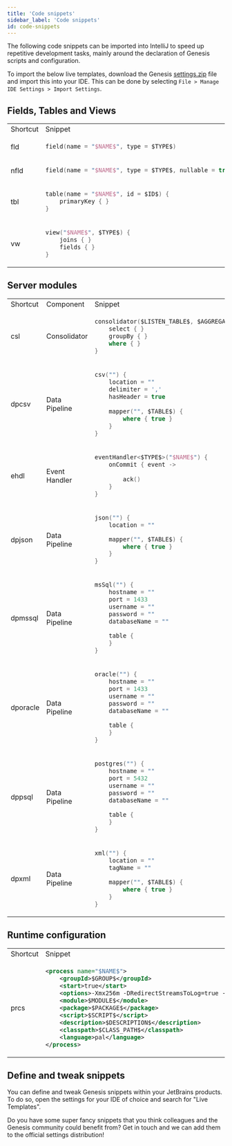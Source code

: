 ```yaml
---
title: 'Code snippets'
sidebar_label: 'Code snippets'
id: code-snippets
---
```


The following code snippets can be imported into IntelliJ to speed up repetitive development tasks, mainly around the declaration of Genesis scripts and configuration.

To import the below live templates, download the Genesis [settings.zip](pathname:///file/settings.zip) file and import this into your IDE. This can be done by selecting `File > Manage IDE Settings > Import Settings`.

## Fields, Tables and Views

<table>
<tr>
<td> Shortcut </td><td> Snippet </td>
</tr>
<tr>
<td>fld</td>
<td>

```kt
field(name = "$NAME$", type = $TYPE$)
```

</td>
</tr>
<tr>
<td>nfld</td>
<td>

```kt
field(name = "$NAME$", type = $TYPE$, nullable = true)
```

</td>
</tr>
<tr>
<td>tbl</td>
<td>

```kt
table(name = "$NAME$", id = $ID$) {
    primaryKey { }
}
```

</td>
</tr>
<tr>
<td>vw</td>
<td>

```kt
view("$NAME$", $TYPE$) {
    joins { }
    fields { }
}
```

</td>
</tr>
</table>

## Server modules

<table>
<tr>
<td> Shortcut </td> <td>Component</td> <td> Snippet </td>
</tr>
<tr>
<td>csl</td>
<td>Consolidator</td>
<td>

```kt
consolidator($LISTEN_TABLE$, $AGGREGATION_TABLE$) {
    select { }
    groupBy { }
    where { }
}
```

</td>
</tr>
<tr>
<td>dpcsv</td>
<td>Data Pipeline</td>
<td>

```kt
csv("") {
    location = ""
    delimiter = ','
    hasHeader = true
    
    mapper("", $TABLE$) {
        where { true }
    }
}
```

</td>
</tr>
<tr>
<td>ehdl</td>
<td>Event Handler</td>
<td>

```kt
eventHandler<$TYPE$>("$NAME$") {
    onCommit { event ->
        
        ack()
    }
}
```

</td>
</tr>
<tr>
<td>dpjson</td>
<td>Data Pipeline</td>
<td>

```kt
json("") {
    location = ""

    mapper("", $TABLE$) {
        where { true }
    }
}
```

</td>
</tr>
<tr>
<td>dpmssql</td>
<td>Data Pipeline</td>
<td>

```kt
msSql("") {
    hostname = ""
    port = 1433
    username = ""
    password = ""
    databaseName = ""

    table {
    }
}
```

</td>
</tr>
<tr>
<td>dporacle</td>
<td>Data Pipeline</td>
<td>

```kt
oracle("") {
    hostname = ""
    port = 1433
    username = ""
    password = ""
    databaseName = ""

    table {
    }
}
```

</td>
</tr>
<tr>
<td>dppsql</td>
<td>Data Pipeline</td>
<td>

```kt
postgres("") {
    hostname = ""
    port = 5432
    username = ""
    password = ""
    databaseName = ""

    table {
    }
}
```

</td>
</tr>
<tr>
<td>dpxml</td>
<td>Data Pipeline</td>
<td>

```kt
xml("") {
    location = ""
    tagName = ""

    mapper("", $TABLE$) {
        where { true }
    }
}
```

</td>
</tr>
</table>

## Runtime configuration

<table>
<tr>
<td> Shortcut </td> <td> Snippet </td>
</tr>
<tr>
<td>prcs</td>
<td>

```xml
<process name="$NAME$">
    <groupId>$GROUP$</groupId>
    <start>true</start>
    <options>-Xmx256m -DRedirectStreamsToLog=true -DXSD_VALIDATE=false</options>
    <module>$MODULE$</module>
    <package>$PACKAGE$</package>
    <script>$SCRIPT$</script>
    <description>$DESCRIPTION$</description>
    <classpath>$CLASS_PATH$</classpath>
    <language>pal</language>
</process>
```

</td>
</tr>
</table>

## Define and tweak snippets

You can define and tweak Genesis snippets within your JetBrains products.
To do so, open the settings for your IDE of choice and search for "Live Templates".

Do you have some super fancy snippets that you think colleagues and the Genesis community could benefit from? Get in touch and we can add them to the official settings distribution!